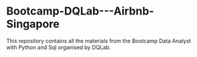 # Bootcamp-DQLab---Airbnb-Singapore
This repository contains all the materials from the Bootcamp Data Analyst with Python and Sql organised by DQLab.
